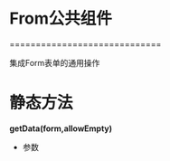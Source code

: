 # From公共组件
=============================

集成Form表单的通用操作


# 静态方法

**getData(form,allowEmpty)**

+ 参数